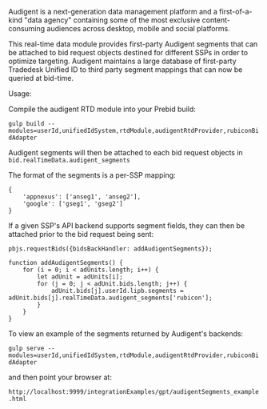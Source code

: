 Audigent is a next-generation data management platform and a first-of-a-kind 
"data agency" containing some of the most exclusive content-consuming audiences 
across desktop, mobile and social platforms.

This real-time data module provides first-party Audigent segments that can be 
attached to bid request objects destined for different SSPs in order to optimize 
targeting. Audigent maintains a large database of first-party Tradedesk Unified 
ID to third party segment mappings that can now be queried at bid-time.

Usage:

Compile the audigent RTD module into your Prebid build:

`gulp build --modules=userId,unifiedIdSystem,rtdModule,audigentRtdProvider,rubiconBidAdapter`

Audigent segments will then be attached to each bid request objects in
`bid.realTimeData.audigent_segments`

The format of the segments is a per-SSP mapping:

```
{
	'appnexus': ['anseg1', 'anseg2'],
	'google': ['gseg1', 'gseg2']
}
```

If a given SSP's API backend supports segment fields, they can then be
attached prior to the bid request being sent:

```
pbjs.requestBids({bidsBackHandler: addAudigentSegments});

function addAudigentSegments() {
	for (i = 0; i < adUnits.length; i++) {
		let adUnit = adUnits[i];
		for (j = 0; j < adUnit.bids.length; j++) {
			adUnit.bids[j].userId.lipb.segments = adUnit.bids[j].realTimeData.audigent_segments['rubicon'];
		}
	}
}
```

To view an example of the segments returned by Audigent's backends:

`gulp serve --modules=userId,unifiedIdSystem,rtdModule,audigentRtdProvider,rubiconBidAdapter`

and then point your browser at:

`http://localhost:9999/integrationExamples/gpt/audigentSegments_example.html`


